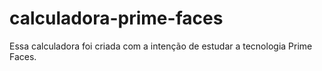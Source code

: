 # calculadora-prime-faces
Essa calculadora foi criada com a intenção de estudar a tecnologia Prime Faces. 
